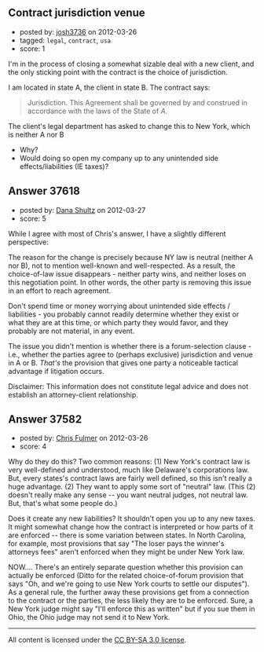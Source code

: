 ## Contract jurisdiction venue

- posted by: [josh3736](https://stackexchange.com/users/-1/7526-josh3736) on 2012-03-26
- tagged: `legal`, `contract`, `usa`
- score: 1

I'm in the process of closing a somewhat sizable deal with a new client, and the only sticking point with the contract is the choice of jurisdiction.

I am located in state A, the client in state B.  The contract says:

> Jurisdiction.  This Agreement shall be governed by and construed in accordance with the laws of the State of *A*.

The client's legal department has asked to change this to New York, which is neither A nor B

- Why?
- Would doing so open my company up to any unintended side effects/liabilities (IE taxes)?


## Answer 37618

- posted by: [Dana Shultz](https://stackexchange.com/users/-1/1841-dana-shultz) on 2012-03-27
- score: 5

While I agree with most of Chris's answer, I have a slightly different perspective:

The reason for the change is precisely because NY law is neutral (neither A nor B), not to mention well-known and well-respected. As a result, the choice-of-law issue disappears - neither party wins, and neither loses on this negotiation point. In other words, the other party is removing this issue in an effort to reach agreement.

Don't spend time or money worrying about unintended side effects / liabilities - you probably cannot readily determine whether they exist or what they are at this time, or which party they would favor, and they probably are not material, in any event.

The issue you didn't mention is whether there is a forum-selection clause - i.e., whether the parties agree to (perhaps exclusive) jurisdiction and venue in A or B. *That's* the provision that gives one party a noticeable tactical advantage if litigation occurs.

Disclaimer: This information does not constitute legal advice and does not establish an attorney-client relationship.


## Answer 37582

- posted by: [Chris Fulmer](https://stackexchange.com/users/-1/17026-chris-fulmer) on 2012-03-26
- score: 4

Why do they do this?  Two common reasons: (1) New York's contract law is very well-defined and understood, much like Delaware's corporations law.  But, every states's contract laws are fairly well defined, so this isn't really a huge advantage.  (2)  They want to apply some sort of "neutral" law.  (This (2) doesn't really make any sense -- you want neutral judges, not neutral law.  But, that's what some people do.)

Does it create any new liabilities?   It shouldn't open you up to any new taxes.  It might somewhat change how the contract is interpreted or how parts of it are enforced -- there is some variation between states.  In North Carolina, for example, most provisions that say "The loser pays the winner's attorneys fees" aren't enforced when they might be under New York law.

NOW....  There's an entirely separate question whether this provision can actually be enforced (Ditto for the related choice-of-forum provision that says "Oh, and we're going to use New York courts to settle our disputes").  As a general rule, the further away these provisions get from a connection to the contract or the parties, the less likely they are to be enforced.  Sure, a New York judge might say "I'll enforce this as written" but if you sue them in Ohio, the Ohio judge may not send it to New York.




---

All content is licensed under the [CC BY-SA 3.0 license](https://creativecommons.org/licenses/by-sa/3.0/).

